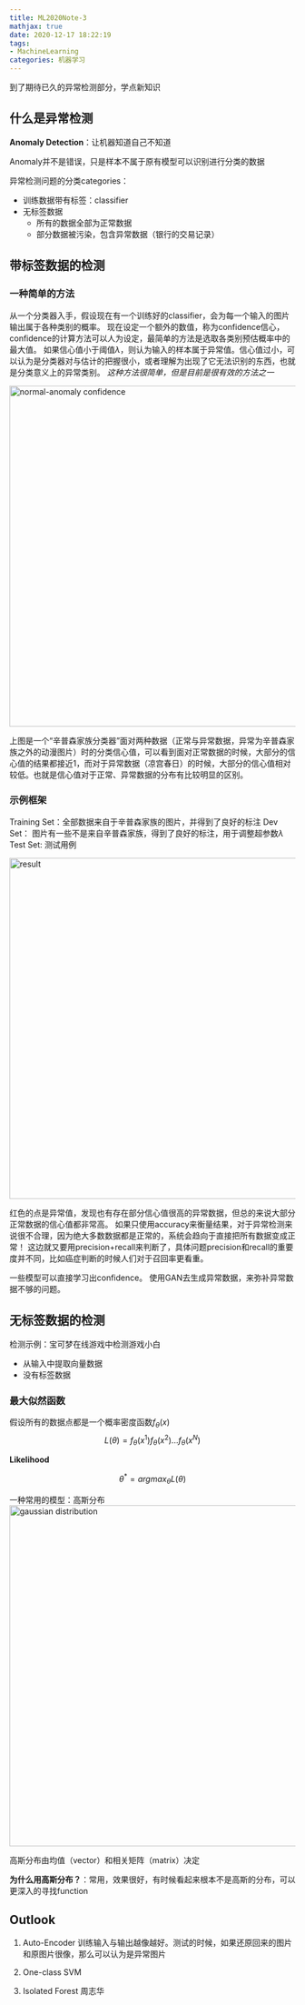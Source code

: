 ```yaml
---
title: ML2020Note-3
mathjax: true
date: 2020-12-17 18:22:19
tags:
- MachineLearning
categories: 机器学习
---
```


到了期待已久的异常检测部分，学点新知识

<!-- more -->

## 什么是异常检测
**Anomaly Detection**：让机器知道自己不知道

Anomaly并不是错误，只是样本不属于原有模型可以识别进行分类的数据

异常检测问题的分类categories：
- 训练数据带有标签：classifier
- 无标签数据
  - 所有的数据全部为正常数据
  - 部分数据被污染，包含异常数据（银行的交易记录）

## 带标签数据的检测

### 一种简单的方法
从一个分类器入手，假设现在有一个训练好的classifier，会为每一个输入的图片输出属于各种类别的概率。
现在设定一个额外的数值，称为confidence信心，confidence的计算方法可以人为设定，最简单的方法是选取各类别预估概率中的最大值。
如果信心值小于阈值$\lambda$，则认为输入的样本属于异常值。信心值过小，可以认为是分类器对与估计的把握很小，或者理解为出现了它无法识别的东西，也就是分类意义上的异常类别。
*这种方法很简单，但是目前是很有效的方法之一*

<img src='confidence.png' width='600' title='normal-anomaly confidence'>

上图是一个“辛普森家族分类器”面对两种数据（正常与异常数据，异常为辛普森家族之外的动漫图片）时的分类信心值，可以看到面对正常数据的时候，大部分的信心值的结果都接近1，而对于异常数据（凉宫春日）的时候，大部分的信心值相对较低。也就是信心值对于正常、异常数据的分布有比较明显的区别。

### 示例框架

Training Set：全部数据来自于辛普森家族的图片，并得到了良好的标注
Dev Set： 图片有一些不是来自辛普森家族，得到了良好的标注，用于调整超参数$\lambda$
Test Set: 测试用例

<img src='evaluation.png' width='600' title='result'>

红色的点是异常值，发现也有存在部分信心值很高的异常数据，但总的来说大部分正常数据的信心值都非常高。
如果只使用accuracy来衡量结果，对于异常检测来说很不合理，因为绝大多数数据都是正常的，系统会趋向于直接把所有数据变成正常！
这边就又要用precision+recall来判断了，具体问题precision和recall的重要度并不同，比如癌症判断的时候人们对于召回率更看重。

一些模型可以直接学习出confidence。
使用GAN去生成异常数据，来弥补异常数据不够的问题。

## 无标签数据的检测

检测示例：宝可梦在线游戏中检测游戏小白

- 从输入中提取向量数据
- 没有标签数据

### 最大似然函数
假设所有的数据点都是一个概率密度函数$f_\theta(x)$
$$
L(\theta) = f_\theta(x^1)f_\theta(x^2)...f_\theta(x^N)
$$

**Likelihood**

$$
\theta^* = argmax_\theta L(\theta)
$$

一种常用的模型：高斯分布
<img src='gaussian.png' width='600' title='gaussian distribution'>

高斯分布由均值（vector）和相关矩阵（matrix）决定

**为什么用高斯分布？**：常用，效果很好，有时候看起来根本不是高斯的分布，可以更深入的寻找function

## Outlook

1. Auto-Encoder 训练输入与输出越像越好。测试的时候，如果还原回来的图片和原图片很像，那么可以认为是异常图片

2. One-class SVM

3. Isolated Forest 周志华
